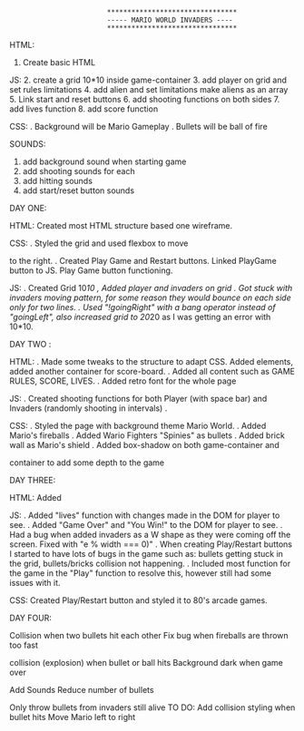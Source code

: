                             ********************************
                            ----- MARIO WORLD INVADERS ----       
                            ********************************

HTML:

1. Create basic HTML 

JS:
2. create a grid 10*10 inside game-container
3. add player on grid and set rules 
    limitations
4. add alien and set limitations
    make aliens as an array
5. Link start and reset buttons
6. add shooting functions on both sides
7. add lives function
8. add score function

CSS: 
. Background will be Mario Gameplay
. Bullets will be ball of fire


SOUNDS:
1. add background sound when starting game
2. add shooting sounds for each
4. add hitting sounds
3. add start/reset button sounds



DAY ONE:

HTML:
Created most HTML structure based one wireframe.

CSS:
. Styled the grid and used flexbox to move <aside> to the right.
. Created Play Game and Restart buttons. Linked PlayGame button to JS. Play Game button functioning.

JS:
. Created Grid 10*10
, Added player and invaders on grid
. Got stuck with invaders moving pattern, for some reason they would bounce on each side only for two lines.
. Used "!goingRight" with a bang operator instead of "goingLeft", also increased grid to 20*20 as I was getting an error with 10*10.



DAY TWO :

HTML:
. Made some tweaks to the structure to adapt CSS. Added <span> elements, added another container for score-board.
. Added all content such as GAME RULES, SCORE, LIVES.
. Added retro font for the whole page

JS:
. Created shooting functions for both Player (with space bar) and Invaders (randomly shooting in intervals)
. 


CSS:
. Styled the page with background theme Mario World.
. Added Mario's fireballs
. Added Wario Fighters "Spinies" as bullets
. Added brick wall as Mario's shield
. Added box-shadow on both game-container and <aside> container to add some depth to the game


DAY THREE:

HTML:
Added <audio> tags and tested for background sound when Play button clicked.

JS:
. Added "lives" function with changes made in the DOM for player to see.
. Added "Game Over"  and "You Win!" to the DOM for player to see.
. Had a bug when added invaders as a W shape as they were coming off the screen. Fixed with "e % width === 0)"
. When creating Play/Restart buttons I started to have lots of bugs in the game such as: bullets getting stuck in the grid, bullets/bricks collision not happening.
. Included most function for the game in the "Play" function to resolve this, however still had some issues with it.

CSS:
Created Play/Restart button and styled it to 80's arcade games.



DAY FOUR:
<!-- Responsive design -->
<!-- Restart button doesn't remove aliens or bullets after playing. -->
<!-- Keep only Play button and change innerHTML when clicked -->
<!-- Stop balls after width -->
<!-- Ball kills too many invaders -->
<!-- Turtles get stuck -->
<!-- Fireballs are going overgrid -->


Collision when two bullets hit each other
Fix bug when fireballs are thrown too fast

collision (explosion) when bullet or ball hits
Background dark when game over

Add Sounds
Reduce number of bullets

Only throw bullets from invaders still alive
TO DO:
Add collision styling when bullet hits
Move Mario left to right




<!-- Collision when bullet hits brick wall -->
<!-- Add lives to JS -->
<!-- Add Game Over to the Screen -->
<!-- Remove turtles when I win -->
<!-- Fighters moving right -->
<!-- Remove bullets when I win -->
<!-- Play button click multiple times -->
